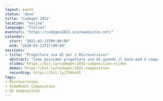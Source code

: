 ```yaml
---
layout: event
status: 'done'
title: "Codegen 2021"
location: "online"
language: "Italian"
eventurl: "https://codegen2021.azurewebsites.net/"
calendar:
  start: "2021-02-13T09:00:00"
  end: "2020-02-13T17:00:00"
sessions:
- title: "Progettare una UI per i Microservices"
  abstract: "Come possiamo progettare una UI quando il back-end è composto da decine (se non di più) di Microservices? Abbiamo la giusta separazione e autonomia lato back-end, ma tutto alla fine deve tornare insieme lato front-end. Come evitiamo che si trasformi nel solito caos di spaghetti code? Come evitiamo che operazioni semplici si trasformino in un tornado di web request? Durante questa sessione costruiremo un esempio di UI per Microservices, usando .NET Core, in modo da capire a fondo cosa sia la Services UI Composition e come progettare e implementare con successo una UI per i nostri Microservices."
  slides: https://bit.ly/codegen-2021-composition-slides
  demos: https://bit.ly/codegen-2021-composition
  recording: https://bit.ly/2YNhc0l
tags:
- Microservices
- ViewModel Composition
- UI Composition
---
```


